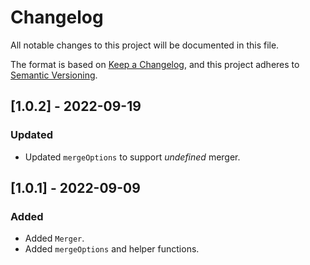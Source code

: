 <!-- markdownlint-configure-file
{
  "no-duplicate-heading": {
    "siblings_only": true
  }
}
-->

# Changelog

All notable changes to this project will be documented in this file.

The format is based on [Keep a Changelog](https://keepachangelog.com/en/1.0.0/),
and this project adheres to [Semantic Versioning](https://semver.org/spec/v2.0.0.html).

<!-- [Stacked changes]

### Added

-

### Changed

-

### Removed

-

-->

## [1.0.2] - 2022-09-19

### Updated

- Updated `mergeOptions` to support _undefined_ merger.

## [1.0.1] - 2022-09-09

### Added

- Added `Merger`.
- Added `mergeOptions` and helper functions.
